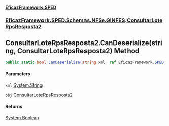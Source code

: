 #### [EficazFramework.SPED](EficazFrameworkSPED.md 'EficazFramework SPED')
### [EficazFramework.SPED.Schemas.NFSe.GINFES](EficazFramework.SPED.Schemas.NFSe.GINFES.md 'EficazFramework.SPED.Schemas.NFSe.GINFES').[ConsultarLoteRpsResposta2](EficazFramework.SPED.Schemas.NFSe.GINFES/ConsultarLoteRpsResposta2.md 'EficazFramework.SPED.Schemas.NFSe.GINFES.ConsultarLoteRpsResposta2')

## ConsultarLoteRpsResposta2.CanDeserialize(string, ConsultarLoteRpsResposta2) Method

```csharp
public static bool CanDeserialize(string xml, ref EficazFramework.SPED.Schemas.NFSe.GINFES.ConsultarLoteRpsResposta2 obj);
```
#### Parameters

<a name='EficazFramework.SPED.Schemas.NFSe.GINFES.ConsultarLoteRpsResposta2.CanDeserialize(string,EficazFramework.SPED.Schemas.NFSe.GINFES.ConsultarLoteRpsResposta2).xml'></a>

`xml` [System.String](https://docs.microsoft.com/en-us/dotnet/api/System.String 'System.String')

<a name='EficazFramework.SPED.Schemas.NFSe.GINFES.ConsultarLoteRpsResposta2.CanDeserialize(string,EficazFramework.SPED.Schemas.NFSe.GINFES.ConsultarLoteRpsResposta2).obj'></a>

`obj` [ConsultarLoteRpsResposta2](EficazFramework.SPED.Schemas.NFSe.GINFES/ConsultarLoteRpsResposta2.md 'EficazFramework.SPED.Schemas.NFSe.GINFES.ConsultarLoteRpsResposta2')

#### Returns
[System.Boolean](https://docs.microsoft.com/en-us/dotnet/api/System.Boolean 'System.Boolean')